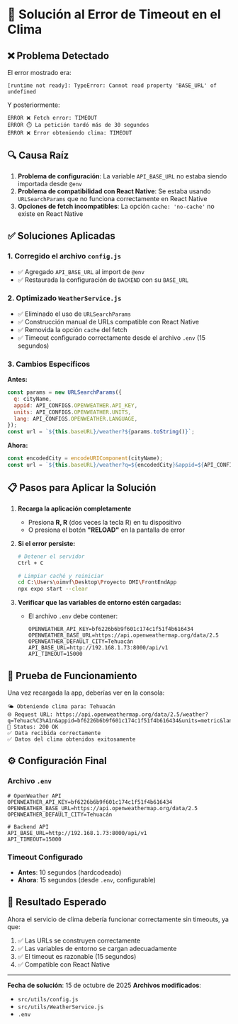# 🔧 Solución al Error de Timeout en el Clima

## ❌ Problema Detectado

El error mostrado era:
```
[runtime not ready]: TypeError: Cannot read property 'BASE_URL' of undefined
```

Y posteriormente:
```
ERROR ❌ Fetch error: TIMEOUT
ERROR ⏱️ La petición tardó más de 30 segundos
ERROR ❌ Error obteniendo clima: TIMEOUT
```

## 🔍 Causa Raíz

1. **Problema de configuración**: La variable `API_BASE_URL` no estaba siendo importada desde `@env`
2. **Problema de compatibilidad con React Native**: Se estaba usando `URLSearchParams` que no funciona correctamente en React Native
3. **Opciones de fetch incompatibles**: La opción `cache: 'no-cache'` no existe en React Native

## ✅ Soluciones Aplicadas

### 1. **Corregido el archivo `config.js`**
- ✅ Agregado `API_BASE_URL` al import de `@env`
- ✅ Restaurada la configuración de `BACKEND` con su `BASE_URL`

### 2. **Optimizado `WeatherService.js`**
- ✅ Eliminado el uso de `URLSearchParams`
- ✅ Construcción manual de URLs compatible con React Native
- ✅ Removida la opción `cache` del fetch
- ✅ Timeout configurado correctamente desde el archivo `.env` (15 segundos)

### 3. **Cambios Específicos**

**Antes:**
```javascript
const params = new URLSearchParams({
  q: cityName,
  appid: API_CONFIGS.OPENWEATHER.API_KEY,
  units: API_CONFIGS.OPENWEATHER.UNITS,
  lang: API_CONFIGS.OPENWEATHER.LANGUAGE,
});
const url = `${this.baseURL}/weather?${params.toString()}`;
```

**Ahora:**
```javascript
const encodedCity = encodeURIComponent(cityName);
const url = `${this.baseURL}/weather?q=${encodedCity}&appid=${API_CONFIGS.OPENWEATHER.API_KEY}&units=${API_CONFIGS.OPENWEATHER.UNITS}&lang=${API_CONFIGS.OPENWEATHER.LANGUAGE}`;
```

## 📋 Pasos para Aplicar la Solución

1. **Recarga la aplicación completamente**
   - Presiona **R, R** (dos veces la tecla R) en tu dispositivo
   - O presiona el botón **"RELOAD"** en la pantalla de error

2. **Si el error persiste:**
   ```bash
   # Detener el servidor
   Ctrl + C
   
   # Limpiar caché y reiniciar
   cd C:\Users\oimvf\Desktop\Proyecto DMI\FrontEndApp
   npx expo start --clear
   ```

3. **Verificar que las variables de entorno estén cargadas:**
   - El archivo `.env` debe contener:
     ```
     OPENWEATHER_API_KEY=bf6226b6b9f601c174c1f51f4b616434
     OPENWEATHER_BASE_URL=https://api.openweathermap.org/data/2.5
     OPENWEATHER_DEFAULT_CITY=Tehuacán
     API_BASE_URL=http://192.168.1.73:8000/api/v1
     API_TIMEOUT=15000
     ```

## 🧪 Prueba de Funcionamiento

Una vez recargada la app, deberías ver en la consola:
```
🌤️ Obteniendo clima para: Tehuacán
🌐 Request URL: https://api.openweathermap.org/data/2.5/weather?q=Tehuac%C3%A1n&appid=bf6226b6b9f601c174c1f51f4b616434&units=metric&lang=es
📡 Status: 200 OK
✅ Data recibida correctamente
✅ Datos del clima obtenidos exitosamente
```

## ⚙️ Configuración Final

### Archivo `.env`
```env
# OpenWeather API
OPENWEATHER_API_KEY=bf6226b6b9f601c174c1f51f4b616434
OPENWEATHER_BASE_URL=https://api.openweathermap.org/data/2.5
OPENWEATHER_DEFAULT_CITY=Tehuacán

# Backend API
API_BASE_URL=http://192.168.1.73:8000/api/v1
API_TIMEOUT=15000
```

### Timeout Configurado
- **Antes**: 10 segundos (hardcodeado)
- **Ahora**: 15 segundos (desde `.env`, configurable)

## 🎯 Resultado Esperado

Ahora el servicio de clima debería funcionar correctamente sin timeouts, ya que:
1. ✅ Las URLs se construyen correctamente
2. ✅ Las variables de entorno se cargan adecuadamente
3. ✅ El timeout es razonable (15 segundos)
4. ✅ Compatible con React Native

---
**Fecha de solución**: 15 de octubre de 2025
**Archivos modificados**:
- `src/utils/config.js`
- `src/utils/WeatherService.js`
- `.env`

